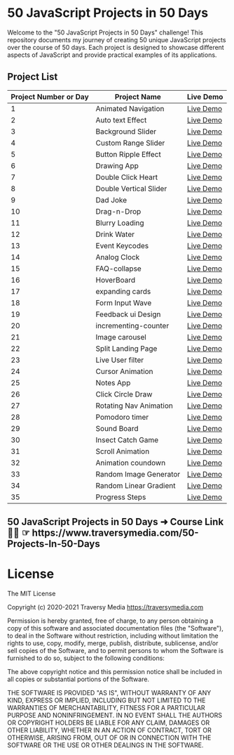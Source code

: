 
# 50 JavaScript Projects in 50 Days

Welcome to the "50 JavaScript Projects in 50 Days" challenge! This repository documents my journey of creating 50 unique JavaScript projects over the course of 50 days. Each project is designed to showcase different aspects of JavaScript and provide practical examples of its applications.

## Project List
| Project Number or Day | Project Name           | Live Demo |
|----------------|------------------------|-----------|
| 1              | Animated Navigation    | [Live Demo](https://incandescent-axolotl-810e70.netlify.app/) |
| 2              | Auto text Effect       | [Live Demo](https://649afe6522758800892fdfd7--resplendent-kelpie-b48687.netlify.app/) |
| 3              | Background Slider      | [Live Demo](https://luminous-khapse-1ba58f.netlify.app/) |
| 4              | Custom Range Slider    | [Live Demo](https://649d802814d4fd06f21aa2bd--reliable-quokka-372b68.netlify.app/) |
| 5              | Button Ripple Effect   | [Live Demo](https://649ebcb74b925100892cf385--fantastic-gecko-412f5d.netlify.app/) |
| 6              | Drawing App            | [Live Demo](https://64a00b01a3ef6d1ff67df26a--loquacious-frangipane-053790.netlify.app/) |
| 7              | Double Click Heart     | [Live Demo](https://64a1646ebad6fb434e412885--stalwart-bombolone-dce336.netlify.app/) |
| 8              | Double Vertical Slider | [Live Demo](https://64a2337abad6fb33c941283c--gentle-bublanina-91deee.netlify.app/) |
| 9              | Dad Joke               | [Live Demo](https://64a40468a845b20dd01f91b7--roaring-lebkuchen-f16e73.netlify.app/) |
| 10             | Drag-n-Drop            | [Live Demo](https://64a5563c6eab6000811ed261--wonderful-torrone-ee80c6.netlify.app/) |
| 11             | Blurry Loading         | [Live Demo](https://64a67d5790757c5715967671--reliable-medovik-bf41a7.netlify.app/) |
| 12             | Drink Water            | [Live Demo](https://64a80c7dd19e2a0f5df5715c--effortless-tulumba-7396c6.netlify.app/) |
| 13             | Event Keycodes         | [Live Demo](https://64a979344dd25f0bd8c7707e--fantastic-haupia-b27331.netlify.app/) |
| 14             | Analog Clock           | [Live Demo](https://64aa3f4107c5a67282d76770--quiet-muffin-a52b88.netlify.app/) |
| 15             | FAQ-collapse           | [Live Demo](https://64abc81d5489343d5976b470--fancy-duckanoo-a7c4e3.netlify.app/) |
| 16             | HoverBoard             | [Live Demo](https://64ace9f62acb1a3a0d4613bb--splendid-axolotl-b9cf10.netlify.app/) |
| 17             | expanding cards        | [Live Demo](https://64ae8fb64979231a88927f9d--endearing-manatee-b90cf7.netlify.app/) |
| 18             | Form Input Wave        | [Live Demo](https://64afcc2d84a38d4580a5c7c0--velvety-strudel-b27202.netlify.app/?) |
| 19             | Feedback ui Design     | [Live Demo](https://frabjous-fox-e83e5f.netlify.app/) |
| 20             | incrementing-counter   | [Live Demo](https://64b282d3bd75e97d11def9c4--mellifluous-lokum-5c0c61.netlify.app/) |
| 21             | Image carousel         | [Live Demo](https://64b3e8bf9a72cb3063efde55--adorable-biscotti-276e17.netlify.app/) |
| 22             | Split Landing Page     | [Live Demo](https://64b4a9dee4fdea171088f062--playful-cannoli-67bbca.netlify.app/) |
| 23             | Live User filter       | [Live Demo](https://flourishing-rabanadas-094ab3.netlify.app/) | 
| 24             | Cursor Animation       | [Live Demo](https://flourishing-rabanadas-094ab3.netlify.app/) | 
| 25             | Notes App              | [Live Demo](https://64b936aa25c4c10475bd1064--thunderous-liger-790d68.netlify.app/) |
| 26             | Click Circle Draw      | [Live Demo](https://64ba6291e1b61e03bfb97577--ornate-toffee-01c247.netlify.app/) |
| 27             | Rotating Nav Animation | [Live Demo](https://64bb4c58c252e01b7b126f0c--spectacular-entremet-7fa79a.netlify.app/) |
| 28             | Pomodoro timer         | [Live Demo](https://64bd526e33a8cd3256944f84--mellifluous-piroshki-7de023.netlify.app/) |
| 29             | Sound Board            | [Live Demo](https://64be52fcbf7e1b008004403d--unique-bublanina-7b42d7.netlify.app/) |
| 30             | Insect Catch Game      | [Live Demo](https://64c296691c6c4a0ac1af167e--gleeful-moonbeam-3abdd2.netlify.app/) |
| 31             | Scroll Animation       | [Live Demo](https://delicate-genie-d86344.netlify.app/) |
| 32             | Animation coundown     | [Live Demo](https://64c5350e71ccc67d2f69978c--statuesque-fairy-1fe60a.netlify.app/) |
| 33             | Random Image Generator | [Live Demo](https://timely-gumption-48555d.netlify.app/) |
| 34             | Random Linear Gradient | [Live Demo](https://64c909a66a382010d7379803--delicate-torrone-fd2d7a.netlify.app/) |
| 35             | Progress Steps         | [Live Demo](https://resonant-llama-66eeae.netlify.app/) |


<h2>50 JavaScript Projects in 50 Days ➜ Course Link 👩‍🏫 ☞ https://www.traversymedia.com/50-Projects-In-50-Days </h2>

<h1>License</h1>
The MIT License

Copyright (c) 2020-2021 Traversy Media https://traversymedia.com

Permission is hereby granted, free of charge, to any person obtaining a copy of this software and associated documentation files (the "Software"), to deal in the Software without restriction, including without limitation the rights to use, copy, modify, merge, publish, distribute, sublicense, and/or sell copies of the Software, and to permit persons to whom the Software is furnished to do so, subject to the following conditions:

The above copyright notice and this permission notice shall be included in all copies or substantial portions of the Software.

THE SOFTWARE IS PROVIDED "AS IS", WITHOUT WARRANTY OF ANY KIND, EXPRESS OR IMPLIED, INCLUDING BUT NOT LIMITED TO THE WARRANTIES OF MERCHANTABILITY, FITNESS FOR A PARTICULAR PURPOSE AND NONINFRINGEMENT. IN NO EVENT SHALL THE AUTHORS OR COPYRIGHT HOLDERS BE LIABLE FOR ANY CLAIM, DAMAGES OR OTHER LIABILITY, WHETHER IN AN ACTION OF CONTRACT, TORT OR OTHERWISE, ARISING FROM, OUT OF OR IN CONNECTION WITH THE SOFTWARE OR THE USE OR OTHER DEALINGS IN THE SOFTWARE.
